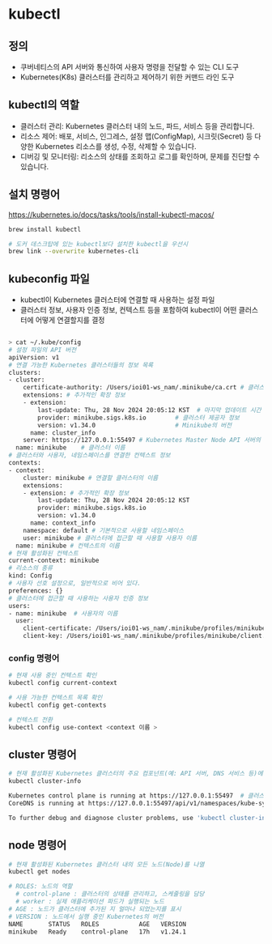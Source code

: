 # kubectl

## 정의
- 쿠버네티스의 API 서버와 통신하여 사용자 명령을 전달할 수 있는 CLI 도구
- Kubernetes(K8s) 클러스터를 관리하고 제어하기 위한 커맨드 라인 도구

## kubectl의 역할

-	클러스터 관리: Kubernetes 클러스터 내의 노드, 파드, 서비스 등을 관리합니다.
-	리소스 제어: 배포, 서비스, 인그레스, 설정 맵(ConfigMap), 시크릿(Secret) 등 다양한 Kubernetes 리소스를 생성, 수정, 삭제할 수 있습니다.
-	디버깅 및 모니터링: 리소스의 상태를 조회하고 로그를 확인하며, 문제를 진단할 수 있습니다.

## 설치 명령어
https://kubernetes.io/docs/tasks/tools/install-kubectl-macos/

```sh
brew install kubectl

# 도커 데스크탑에 있는 kubectl보다 설치한 kubectl을 우선시
brew link --overwrite kubernetes-cli
```

## kubeconfig 파일
- kubectl이 Kubernetes 클러스터에 연결할 때 사용하는 설정 파일
- 클러스터 정보, 사용자 인증 정보, 컨텍스트 등을 포함하여 kubectl이 어떤 클러스터에 어떻게 연결할지를 결정

```sh

> cat ~/.kube/config
# 설정 파일의 API 버전
apiVersion: v1
# 연결 가능한 Kubernetes 클러스터들의 정보 목록
clusters:
- cluster:
    certificate-authority: /Users/ioi01-ws_nam/.minikube/ca.crt # 클러스터 인증에 사용되는 CA 인증서 경로
    extensions: # 추가적인 확장 정보
    - extension:
        last-update: Thu, 28 Nov 2024 20:05:12 KST  # 마지막 업데이트 시간
        provider: minikube.sigs.k8s.io        # 클러스터 제공자 정보
        version: v1.34.0                      # Minikube의 버전
      name: cluster_info
    server: https://127.0.0.1:55497 # Kubernetes Master Node API 서버의 주소. (로컬에서 실행 중인 Minikube 클러스터)
  name: minikube    # 클러스터 이름
# 클러스터와 사용자, 네임스페이스를 연결한 컨텍스트 정보
contexts:
- context:
    cluster: minikube # 연결할 클러스터의 이름
    extensions:
    - extension: # 추가적인 확장 정보
        last-update: Thu, 28 Nov 2024 20:05:12 KST
        provider: minikube.sigs.k8s.io
        version: v1.34.0
      name: context_info
    namespace: default # 기본적으로 사용할 네임스페이스
    user: minikube # 클러스터에 접근할 때 사용할 사용자 이름
  name: minikube # 컨텍스트의 이름
# 현재 활성화된 컨텍스트
current-context: minikube
# 리소스의 종류
kind: Config
# 사용자 선호 설정으로, 일반적으로 비어 있다.
preferences: {}
# 클러스터에 접근할 때 사용하는 사용자 인증 정보
users:
- name: minikube  # 사용자의 이름
  user:
    client-certificate: /Users/ioi01-ws_nam/.minikube/profiles/minikube/client.crt # 클라이언트 인증서의 경로
    client-key: /Users/ioi01-ws_nam/.minikube/profiles/minikube/client.key         # 클라이언트 키 파일의 경로
```
### config 명령어
```sh
# 현재 사용 중인 컨텍스트 확인
kubectl config current-context

# 사용 가능한 컨텍스트 목록 확인
kubectl config get-contexts

# 컨텍스트 전환
kubectl config use-context <context 이름 >
```

## cluster 명령어

```sh
# 현재 활성화된 Kubernetes 클러스터의 주요 컴포넌트(예: API 서버, DNS 서비스 등)에 대한 정보를 제공
kubectl cluster-info

Kubernetes control plane is running at https://127.0.0.1:55497  # 클러스터의 API 서버가 실행되고 있는 주소
CoreDNS is running at https://127.0.0.1:55497/api/v1/namespaces/kube-system/services/kube-dns:dns/proxy # 클러스터 내에서 DNS 서비스를 제공하는 CoreDNS가 실행되고 있는 주소

To further debug and diagnose cluster problems, use 'kubectl cluster-info dump'.
```

## node 명령어
```sh
# 현재 활성화된 Kubernetes 클러스터 내의 모든 노드(Node)를 나열
kubectl get nodes

# ROLES: 노드의 역할
  # control-plane : 클러스터의 상태를 관리하고, 스케줄링을 담당
  # worker : 실제 애플리케이션 파드가 실행되는 노드
# AGE : 노드가 클러스터에 추가된 지 얼마나 되었는지를 표시
# VERSION : 노드에서 실행 중인 Kubernetes의 버전
NAME       STATUS   ROLES           AGE   VERSION
minikube   Ready    control-plane   17h   v1.24.1
```
